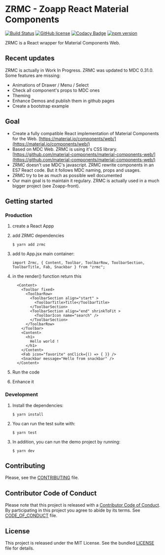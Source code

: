# ZRMC - Zoapp React Material Components

[![Build
Status](https://travis-ci.org/Zoapp/react-materialcomponents.svg?branch=master)](https://travis-ci.org/Zoapp/react-materialcomponents)
[![GitHub
license](https://img.shields.io/badge/license-MIT-blue.svg)](https://github.com/zoapp/react-materialcomponents/blob/master/LICENSE)
[![Codacy Badge](https://api.codacy.com/project/badge/Grade/d87d26ad6c364e6faac757ba826da057)](https://www.codacy.com/app/zoapp/react-materialcomponents?utm_source=github.com&amp;utm_medium=referral&amp;utm_content=Zoapp/react-materialcomponents&amp;utm_campaign=Badge_Grade)
[![npm version](https://badge.fury.io/js/zrmc.svg)](https://badge.fury.io/js/zrmc)

ZRMC is a React wrapper for Material Components Web.

## Recent updates

ZRMC is actually in Work In Progress. ZRMC was updated to MDC 0.31.0.
Some features are missing:

* Animations of Drawer / Menu / Select
* Check all component's props to MDC ones
* Theming
* Enhance Demos and publish them in github pages
* Create a bootstrap example


## Goal

* Create a fully compatible React implementation of Material Components for the Web.
[https://material.io/components/web/](https://material.io/components/web/)
* Based on MDC Web. ZRMC is using it's CSS library.
[https://github.com/material-components/material-components-web/](https://github.com/material-components/material-components-web/)
* ZRMC doesn't use MDC's javascript. ZRMC rewrite components in an ES7 React code. But it follows MDC naming, props and usages.
* ZRMC try to be as much as possible well documented
* Our main goal is to maintain it regulary. ZRMC is actually used in a much bigger project (see Zoapp-front).


## Getting started

### Production

1. create a React Appp
1. add ZRMC dependencies

    ```
    $ yarn add zrmc
    ```
2. add to App.jsx main container:

    ```
    import Zrmc, { Content, Toolbar, ToolbarRow, ToolbarSection, ToolbarTitle, Fab, Snackbar } from "zrmc";
    ```

3. in the render() function return this

    ```
      <Content>
        <Toolbar fixed>
          <ToolbarRow>
            <ToolbarSection align="start" >
              <ToolbarTitle>Title</ToolbarTitle>
            </ToolbarSection>
            <ToolbarSection align="end" shrinkToFit >
              <ToolbarIcon name="search" />
            </ToolbarSection>
          </ToolbarRow>
        </Toolbar>
        <Content>
          <h1>
            Hello world !
          </h1>
        </Content>
        <Fab icon="favorite" onClick={() => { }} />
        <Snackbar message="Hello from snackbar" />
      </Content>
    ```

4. Run the code

2. Enhance it


### Development

1. Install the dependencies:

    ```
    $ yarn install
    ```
2. You can run the test suite with:

    ```
    $ yarn test
    ```

3. In addition, you can run the demo project by running:

    ```
    $ yarn dev
    ```


## Contributing

Please, see the [CONTRIBUTING](CONTRIBUTING.md) file.


## Contributor Code of Conduct

Please note that this project is released with a [Contributor Code of
Conduct](http://contributor-covenant.org/). By participating in this project you
agree to abide by its terms. See [CODE_OF_CONDUCT](CODE_OF_CONDUCT.md) file.


## License

This project is released under the MIT License. See the bundled
[LICENSE](LICENSE) file for details.
